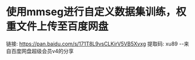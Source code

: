 # 使用mmseg进行自定义数据集训练，权重文件上传至百度网盘
链接: https://pan.baidu.com/s/171T8L9vsCLKirV5VB5Xvxg 提取码: xu89 
--来自百度网盘超级会员v4的分享
